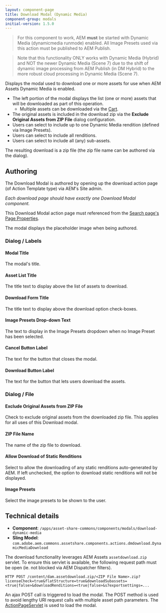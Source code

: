 ```yaml
---
layout: component-page
title: Download Modal (Dynamic Media)
component-group: modals
initial-version: 1.5.0
---
```


> For this component to work, AEM **must** be started with Dynamic Media (dynamicmedia runmode) enabled. All Image Presets used via this action must be published to AEM Publish.

> Note that this functionality ONLY works with Dynamic Media (Hybrid) and NOT the newer Dynamic Media (Scene 7) due to the shift of dynamic image processing from AEM Publish (in DM Hybrid) to the more robust cloud processing in Dynamic Media (Scene 7).

Displays the modal used to download one or more assets for use when AEM Assets Dynamic Media is enabled.

* The left portion of the modal displays the list (one or more) assets that will be downloaded as part of this operation.
    * Multiple assets can be downloaded via the [Cart](../cart/). 
* The original assets is included in the download zip via the **Exclude Original Assets from ZIP File** dialog configuration.
* Users can select to include up to one Dynamic Media rendition (defined via Image Presets).
* Users can select to include all renditions.
* Users can select to include all (any) sub-assets.

The resulting download is a zip file (the zip file name can be authored via the dialog).

## Authoring

The Download Modal is authored by opening up the download action page (of Action Template type) via AEM's Site admin. 

*Each download page should have exactly one Download Modal component.*

This Download Modal action page must referenced from the [Search page's Page Properties](../search/#page-properties). 

The modal displays the placeholder image when being authored.

### Dialog / Labels

#### Modal Title

The modal's title.

#### Asset List Title

The title text to display above the list of assets to download.

#### Download Form Title

The title text to display above the download option check-boxes.

#### Image Presets Drop-down Text

The text to display in the Image Presets dropdown when no Image Preset has been selected.

#### Cancel Button Label

The text for the button that closes the modal.

#### Download Button Label

The text for the button that lets users download the assets.

### Dialog / File

#### Exclude Original Assets from ZIP File
 
Check to exclude original assets from the downloaded zip file. This applies for all uses of this Download modal.

#### ZIP File Name
 
The name of the zip file to download.

#### Allow Download of Static Renditions

Select to allow the downloading of any static renditions auto-generated by AEM. If left unchecked, the option to download static renditions will not be displayed.

#### Image Presets

Select the image presets to be shown to the user.


## Technical details

* **Component**: `/apps/asset-share-commons/components/modals/download-dynamic-media`
* **Sling Model**: `com.adobe.aem.commons.assetshare.components.actions.dmdownload.DynamicMediaDownload`

The download functionality leverages AEM Assets `assetdownload.zip` servlet. To ensure this servlet is
available, the following request path must be open (ie. not blocked via AEM Dispatcher filters).

    HTTP POST /content/dam.assetdownload.zip/<ZIP File Name>.zip?licenseCheck=true&flatStructure=true&downloadSubassets=<true|false>&downloadRenditions=<true|false>&s7exportsettings=...

An ajax POST call is triggered to load the modal. The POST method is used to avoid lengthy URI request calls with multiple asset path parameters. The [ActionPageServlet](https://github.com/Adobe-Marketing-Cloud/asset-share-commons/blob/master/core/src/main/java/com/adobe/aem/commons/assetshare/components/actions/impl/ActionPageServlet.java) is used to load the modal.
